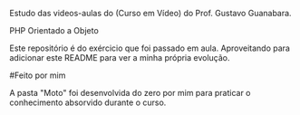 Estudo das videos-aulas do (Curso em Vídeo) do Prof. Gustavo Guanabara.

PHP Orientado a Objeto

Este repositório é do exércicio que foi passado em aula.
Aproveitando para adicionar este README para ver a minha própria evolução.

#Feito por mim

A pasta "Moto" foi desenvolvida do zero por mim para praticar o conhecimento
absorvido durante o curso.
